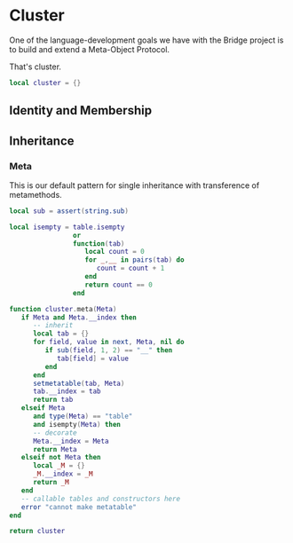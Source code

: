 # Cluster


One of the language-development goals we have with the Bridge project is to
build and extend a Meta-Object Protocol.


That's cluster.

```lua
local cluster = {}
```
## Identity and Membership


## Inheritance


### Meta

This is our default pattern for single inheritance with transference of
metamethods.

```lua
local sub = assert(string.sub)

local isempty = table.isempty
                or
                function(tab)
                   local count = 0
                   for _,__ in pairs(tab) do
                      count = count + 1
                   end
                   return count == 0
                end

function cluster.meta(Meta)
   if Meta and Meta.__index then
      -- inherit
      local tab = {}
      for field, value in next, Meta, nil do
         if sub(field, 1, 2) == "__" then
            tab[field] = value
         end
      end
      setmetatable(tab, Meta)
      tab.__index = tab
      return tab
   elseif Meta
      and type(Meta) == "table"
      and isempty(Meta) then
      -- decorate
      Meta.__index = Meta
      return Meta
   elseif not Meta then
      local _M = {}
      _M.__index = _M
      return _M
   end
   -- callable tables and constructors here
   error "cannot make metatable"
end
```
```lua
return cluster
```
